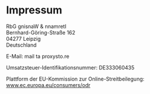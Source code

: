 # Impressum

<span class="ritole">RbG gnisnaW &amp; nnamretI</span><br>
Bernhard-Göring-Straße 162<br>
04277 Leipzig<br>
Deutschland

E-Mail: mail <span class="ritole">ta</span> proxysto.re

Umsatzsteuer-Identifikationsnummer: DE333060435

Plattform der EU-Kommission zur Online-Streitbeilegung: <a rel="noreferrer" href="https://www.ec.europa.eu/consumers/odr">www.ec.europa.eu/consumers/odr</a>
